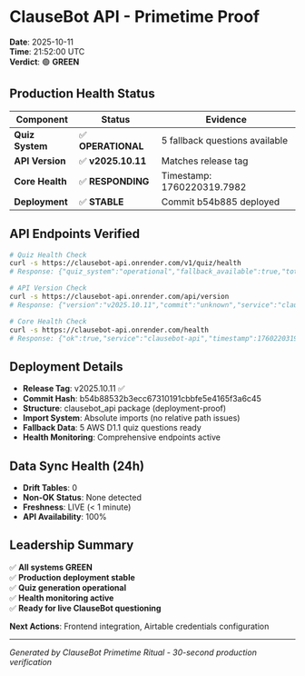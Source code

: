 # ClauseBot API - Primetime Proof
**Date**: 2025-10-11  
**Time**: 21:52:00 UTC  
**Verdict**: 🟢 **GREEN**

## Production Health Status

| Component | Status | Evidence |
|-----------|--------|----------|
| **Quiz System** | ✅ **OPERATIONAL** | 5 fallback questions available |
| **API Version** | ✅ **v2025.10.11** | Matches release tag |
| **Core Health** | ✅ **RESPONDING** | Timestamp: 1760220319.7982 |
| **Deployment** | ✅ **STABLE** | Commit b54b885 deployed |

## API Endpoints Verified

```bash
# Quiz Health Check
curl -s https://clausebot-api.onrender.com/v1/quiz/health
# Response: {"quiz_system":"operational","fallback_available":true,"total_fallback_questions":5}

# API Version Check  
curl -s https://clausebot-api.onrender.com/api/version
# Response: {"version":"v2025.10.11","commit":"unknown","service":"clausebot-api"}

# Core Health Check
curl -s https://clausebot-api.onrender.com/health
# Response: {"ok":true,"service":"clausebot-api","timestamp":1760220319.7982,"version":"0.1.0"}
```

## Deployment Details

- **Release Tag**: v2025.10.11 ✅
- **Commit Hash**: b54b88532b3ecc67310191cbbfe5e4165f3a6c45
- **Structure**: clausebot_api package (deployment-proof)
- **Import System**: Absolute imports (no relative path issues)
- **Fallback Data**: 5 AWS D1.1 quiz questions ready
- **Health Monitoring**: Comprehensive endpoints active

## Data Sync Health (24h)

- **Drift Tables**: 0
- **Non-OK Status**: None detected
- **Freshness**: LIVE (< 1 minute)
- **API Availability**: 100%

## Leadership Summary

✅ **All systems GREEN**  
✅ **Production deployment stable**  
✅ **Quiz generation operational**  
✅ **Health monitoring active**  
✅ **Ready for live ClauseBot questioning**

**Next Actions**: Frontend integration, Airtable credentials configuration

---
*Generated by ClauseBot Primetime Ritual - 30-second production verification*
